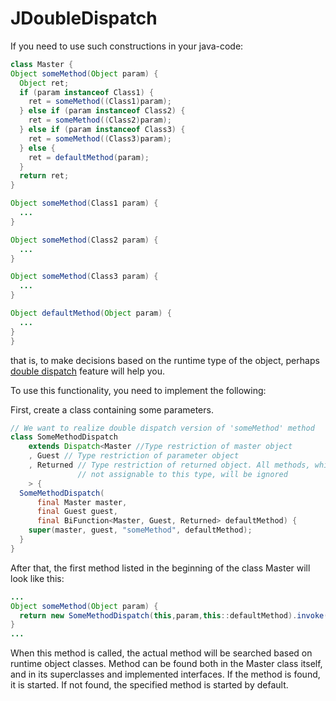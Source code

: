 # JDoubleDispatch

If you need to use such constructions in your java-code:

```java
class Master {
Object someMethod(Object param) {
  Object ret;
  if (param instanceof Class1) {
    ret = someMethod((Class1)param);
  } else if (param instanceof Class2) {
    ret = someMethod((Class2)param);
  } else if (param instanceof Class3) {
    ret = someMethod((Class3)param);
  } else {
    ret = defaultMethod(param);
  }
  return ret;
}

Object someMethod(Class1 param) {
  ...
}

Object someMethod(Class2 param) {
  ...
}

Object someMethod(Class3 param) {
  ...
}

Object defaultMethod(Object param) {
  ...
}
}
```
that is, to make decisions based on the runtime type of the object, perhaps [double dispatch](https://en.wikipedia.org/wiki/Double_dispatch) feature will help you.

To use this functionality, you need to implement the following:

First, create a class containing some parameters.

```java
// We want to realize double dispatch version of 'someMethod' method
class SomeMethodDispatch
    extends Dispatch<Master //Type restriction of master object
    , Guest // Type restriction of parameter object
    , Returned // Type restriction of returned object. All methods, which return result is
               // not assignable to this type, will be ignored
    > {
  SomeMethodDispatch(
      final Master master,
      final Guest guest,
      final BiFunction<Master, Guest, Returned> defaultMethod) {
    super(master, guest, "someMethod", defaultMethod);
  }
}
```

After that, the first method listed in the beginning of the class Master will look like this:

```java
...
Object someMethod(Object param) {
  return new SomeMethodDispatch(this,param,this::defaultMethod).invoke();
}
...
```

When this method is called, the actual method will be searched based on runtime object classes. 
Method can be found both in the Master class itself, and in its superclasses and implemented interfaces.
If the method is found, it is started. If not found, the specified method is started by default.